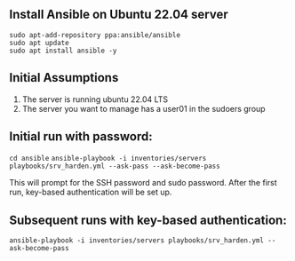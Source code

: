 ## Install Ansible on Ubuntu 22.04 server
```
sudo apt-add-repository ppa:ansible/ansible
sudo apt update
sudo apt install ansible -y
```

## Initial Assumptions
1. The server is running ubuntu 22.04 LTS
2. The server you want to manage has a user01 in the sudoers group

## Initial run with password:
`cd ansible`
`ansible-playbook -i inventories/servers playbooks/srv_harden.yml --ask-pass --ask-become-pass`

This will prompt for the SSH password and sudo password. After the first run, key-based authentication will be set up.

## Subsequent runs with key-based authentication:
`ansible-playbook -i inventories/servers playbooks/srv_harden.yml --ask-become-pass`